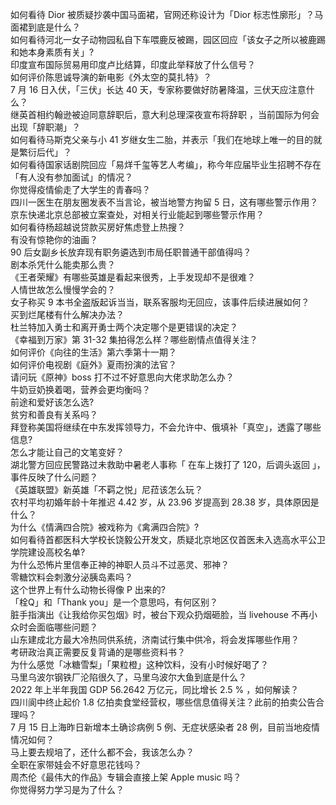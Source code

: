 如何看待 Dior 被质疑抄袭中国马面裙，官网还称设计为「Dior 标志性廓形」？马面裙到底是什么？  
如何看待河北一女子动物园私自下车喂鹿反被踢，园区回应「该女子之所以被鹿踢和她本身素质有关」?  
印度宣布国际贸易用印度卢比结算，印度此举释放了什么信号？  
如何评价陈思诚导演的新电影《外太空的莫扎特》？  
7 月 16 日入伏，「三伏」长达 40 天，专家称要做好防暑降温，三伏天应注意什么？  
继英首相约翰逊被迫同意辞职后，意大利总理深夜宣布将辞职 ，当前国际为何会出现「辞职潮」？  
如何看待马斯克父亲与小 41 岁继女生二胎，并表示「我们在地球上唯一的目的就是繁衍后代」？  
如何看待国家话剧院回应「易烊千玺等艺人考编」，称今年应届毕业生招聘不存在「有人没有参加面试」的情况？  
你觉得疫情偷走了大学生的青春吗？  
四川一医生在朋友圈发表不当言论，被当地警方拘留 5 日，这有哪些警示作用？  
京东快递北京总部被立案查处，对相关行业能起到哪些警示作用？  
如何看待杨超越说贷款买房好焦虑登上热搜？  
有没有惊艳你的油画？  
90 后女副乡长放弃现有职务遴选到市局任职普通干部值得吗？  
剧本杀凭什么能卖那么贵？  
《王者荣耀》有哪些英雄是看起来很秀，上手发现却不是很难？  
人情世故怎么慢慢学会的？  
女子称买 9 本书全盗版起诉当当，联系客服均无回应，该事件后续进展如何？  
买到烂尾楼有什么解决办法？  
杜兰特加入勇士和离开勇士两个决定哪个是更错误的决定？  
《幸福到万家》第 31-32 集拍得怎么样？哪些剧情点值得关注？  
如何评价《向往的生活》第六季第十一期？  
如何评价电视剧《庭外》夏雨扮演的法官？  
请问玩《原神》boss 打不过不好意思向大佬求助怎么办？  
牛奶豆奶换着喝，营养会更均衡吗？  
前途和爱好该怎么选?  
贫穷和善良有关系吗？  
拜登称美国将继续在中东发挥领导力，不会允许中、俄填补「真空」，透露了哪些信息?  
怎么才能让自己的文笔变好？  
湖北警方回应民警路过未救助中暑老人事称「 在车上拨打了 120，后调头返回 」，事件反映了什么问题？  
《英雄联盟》新英雄「不羁之悦」尼菈该怎么玩？  
农村平均初婚年龄十年推迟 4.42 岁，从 23.96 岁提高到 28.38 岁，具体原因是什么？  
为什么《情满四合院》被戏称为《禽满四合院》?  
如何看待首都医科大学校长饶毅公开发文，质疑北京地区仅首医未入选高水平公卫学院建设高校名单?  
为什么恐怖片里信奉正神的神职人员斗不过恶灵、邪神？  
零糖饮料会刺激分泌胰岛素吗？  
这个世界上有什么动物长得像 P 出来的?  
「栓Q」和「Thank you」是一个意思吗，有何区别？  
脏手指演出《让我给你买包烟》时，被台下观众扔烟砸脸，当 livehouse 不再小众时会面临哪些问题？  
山东建成北方最大冷热同供系统，济南试行集中供冷，将会发挥哪些作用？  
考研政治真正需要反复背诵的是哪些资料书？  
为什么感觉「冰糖雪梨」「果粒橙」这种饮料，没有小时候好喝了？  
马里乌波尔钢铁厂沦陷很久了，马里乌波尔大鱼到底是什么？  
2022 年上半年我国 GDP 56.2642 万亿元，同比增长 2.5 % ，如何解读？  
四川阆中终止起价 1.8 亿拍卖食堂经营权，哪些信息值得关注？此前的拍卖公告合理吗？  
7 月 15 日上海昨日新增本土确诊病例 5 例、无症状感染者 28 例，目前当地疫情情况如何？  
马上要去规培了，还什么都不会，我该怎么办？  
全职在家带娃会不好意思花钱吗？  
周杰伦《最伟大的作品》专辑会直接上架 Apple music 吗？  
你觉得努力学习是为了什么？  

